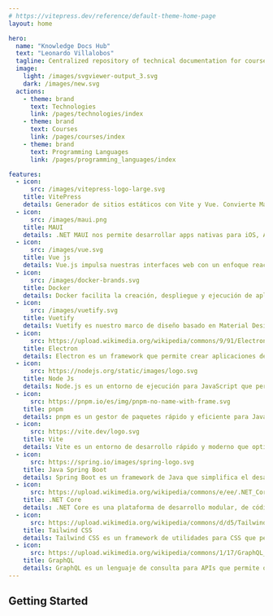 ```yaml
---
# https://vitepress.dev/reference/default-theme-home-page
layout: home

hero:
  name: "Knowledge Docs Hub"
  text: "Leonardo Villalobos"
  tagline: Centralized repository of technical documentation for courses and technologies
  image:
    light: /images/svgviewer-output_3.svg
    dark: /images/new.svg
  actions:
    - theme: brand
      text: Technologies
      link: /pages/technologies/index
    - theme: brand
      text: Courses
      link: /pages/courses/index
    - theme: brand
      text: Programming Languages
      link: /pages/programming_languages/index

features:
  - icon:
      src: /images/vitepress-logo-large.svg
    title: VitePress
    details: Generador de sitios estáticos con Vite y Vue. Convierte Markdown en documentación atractiva en minutos.
  - icon:
      src: /images/maui.png
    title: MAUI
    details: .NET MAUI nos permite desarrollar apps nativas para iOS, Android, macOS y Windows con un solo código base.
  - icon:
      src: /images/vue.svg
    title: Vue js
    details: Vue.js impulsa nuestras interfaces web con un enfoque reactivo y basado en componentes para mejor experiencia de usuario.
  - icon:
      src: /images/docker-brands.svg
    title: Docker
    details: Docker facilita la creación, despliegue y ejecución de aplicaciones en contenedores, asegurando consistencia en cualquier entorno.
  - icon:
      src: /images/vuetify.svg
    title: Vuetify
    details: Vuetify es nuestro marco de diseño basado en Material Design, que permite crear interfaces web atractivas y responsivas rápidamente.
  - icon:
      src: https://upload.wikimedia.org/wikipedia/commons/9/91/Electron_Software_Framework_Logo.svg
    title: Electron
    details: Electron es un framework que permite crear aplicaciones de escritorio multiplataforma utilizando tecnologías web como JavaScript, HTML y CSS.
  - icon:
      src: https://nodejs.org/static/images/logo.svg
    title: Node Js
    details: Node.js es un entorno de ejecución para JavaScript que permite construir aplicaciones escalables y de alto rendimiento en el servidor.
  - icon:
      src: https://pnpm.io/es/img/pnpm-no-name-with-frame.svg
    title: pnpm
    details: pnpm es un gestor de paquetes rápido y eficiente para JavaScript, que utiliza enlaces simbólicos y un almacenamiento compartido para ahorrar espacio y acelerar instalaciones.
  - icon:
      src: https://vite.dev/logo.svg
    title: Vite
    details: Vite es un entorno de desarrollo rápido y moderno que optimiza la construcción de aplicaciones web con una experiencia de desarrollo ágil y eficiente.
  - icon:
      src: https://spring.io/images/spring-logo.svg
    title: Java Spring Boot
    details: Spring Boot es un framework de Java que simplifica el desarrollo de aplicaciones empresariales al proporcionar configuraciones predeterminadas y herramientas para crear aplicaciones robustas y escalables rápidamente.
  - icon:
      src: https://upload.wikimedia.org/wikipedia/commons/e/ee/.NET_Core_Logo.svg
    title: .NET Core
    details: .NET Core es una plataforma de desarrollo modular, de código abierto y multiplataforma que permite crear aplicaciones modernas, escalables y de alto rendimiento.
  - icon:
      src: https://upload.wikimedia.org/wikipedia/commons/d/d5/Tailwind_CSS_Logo.svg
    title: Tailwind CSS
    details: Tailwind CSS es un framework de utilidades para CSS que permite construir diseños personalizados de manera rápida y eficiente mediante clases predefinidas.
  - icon:
      src: https://upload.wikimedia.org/wikipedia/commons/1/17/GraphQL_Logo.svg
    title: GraphQL
    details: GraphQL es un lenguaje de consulta para APIs que permite obtener exactamente los datos necesarios, optimizando las solicitudes y mejorando la eficiencia en el desarrollo de aplicaciones.
---
```


## Getting Started
